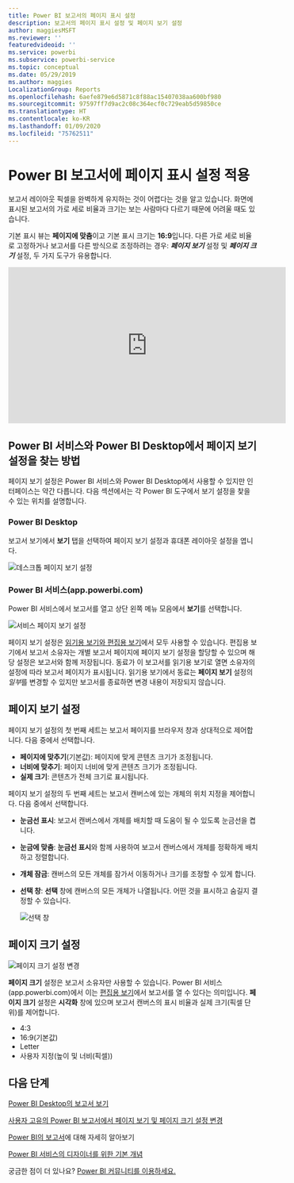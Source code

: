 ```yaml
---
title: Power BI 보고서의 페이지 표시 설정
description: 보고서의 페이지 표시 설정 및 페이지 보기 설정
author: maggiesMSFT
ms.reviewer: ''
featuredvideoid: ''
ms.service: powerbi
ms.subservice: powerbi-service
ms.topic: conceptual
ms.date: 05/29/2019
ms.author: maggies
LocalizationGroup: Reports
ms.openlocfilehash: 6aefe879e6d5871c8f88ac15407038aa600bf980
ms.sourcegitcommit: 97597ff7d9ac2c08c364ecf0c729eab5d59850ce
ms.translationtype: HT
ms.contentlocale: ko-KR
ms.lasthandoff: 01/09/2020
ms.locfileid: "75762511"
---
```

# <a name="apply-page-display-settings-in-a-power-bi-report"></a>Power BI 보고서에 페이지 표시 설정 적용
보고서 레이아웃 픽셀을 완벽하게 유지하는 것이 어렵다는 것을 알고 있습니다. 화면에 표시된 보고서의 가로 세로 비율과 크기는 보는 사람마다 다르기 때문에 어려울 때도 있습니다. 

기본 표시 뷰는 **페이지에 맞춤**이고 기본 표시 크기는 **16:9**입니다. 다른 가로 세로 비율로 고정하거나 보고서를 다른 방식으로 조정하려는 경우: ***페이지 보기*** 설정 및 ***페이지 크기*** 설정, 두 가지 도구가 유용합니다.


<iframe width="560" height="315" src="https://www.youtube.com/embed/5tg-OXzxe2g" frameborder="0" allowfullscreen></iframe>


## <a name="where-to-find-page-view-settings-in-the-power-bi-service-and-power-bi-desktop"></a>Power BI 서비스와 Power BI Desktop에서 페이지 보기 설정을 찾는 방법
페이지 보기 설정은 Power BI 서비스와 Power BI Desktop에서 사용할 수 있지만 인터페이스는 약간 다릅니다. 다음 섹션에서는 각 Power BI 도구에서 보기 설정을 찾을 수 있는 위치를 설명합니다.

### <a name="in-power-bi-desktop"></a>Power BI Desktop
보고서 보기에서 **보기** 탭을 선택하여 페이지 보기 설정과 휴대폰 레이아웃 설정을 엽니다.

  ![데스크톱 페이지 보기 설정](media/power-bi-report-display-settings/power-bi-desktop-view-settings.png)

### <a name="in-the-power-bi-service-apppowerbicom"></a>Power BI 서비스(app.powerbi.com)
Power BI 서비스에서 보고서를 열고 상단 왼쪽 메뉴 모음에서 **보기**를 선택합니다.

![서비스 페이지 보기 설정](media/power-bi-report-display-settings/power-bi-change-page-view.png)

페이지 보기 설정은 [읽기용 보기와 편집용 보기](consumer/end-user-reading-view.md)에서 모두 사용할 수 있습니다. 편집용 보기에서 보고서 소유자는 개별 보고서 페이지에 페이지 보기 설정을 할당할 수 있으며 해당 설정은 보고서와 함께 저장됩니다. 동료가 이 보고서를 읽기용 보기로 열면 소유자의 설정에 따라 보고서 페이지가 표시됩니다. 읽기용 보기에서 동료는 **페이지 보기** 설정의 *일부*를 변경할 수 있지만 보고서를 종료하면 변경 내용이 저장되지 않습니다.

## <a name="page-view-settings"></a>페이지 보기 설정
페이지 보기 설정의 첫 번째 세트는 보고서 페이지를 브라우저 창과 상대적으로 제어합니다. 다음 중에서 선택합니다.

* **페이지에 맞추기**(기본값): 페이지에 맞게 콘텐츠 크기가 조정됩니다.
* **너비에 맞추기**: 페이지 너비에 맞게 콘텐츠 크기가 조정됩니다.
* **실제 크기**: 콘텐츠가 전체 크기로 표시됩니다.

페이지 보기 설정의 두 번째 세트는 보고서 캔버스에 있는 개체의 위치 지정을 제어합니다. 다음 중에서 선택합니다.

* **눈금선 표시**: 보고서 캔버스에서 개체를 배치할 때 도움이 될 수 있도록 눈금선을 켭니다.
* **눈금에 맞춤**: **눈금선 표시**와 함께 사용하여 보고서 캔버스에서 개체를 정확하게 배치하고 정렬합니다. 
* **개체 잠금**: 캔버스의 모든 개체를 잠가서 이동하거나 크기를 조정할 수 있게 합니다.
* **선택 창**: **선택** 창에 캔버스의 모든 개체가 나열됩니다. 어떤 것을 표시하고 숨길지 결정할 수 있습니다.

    ![선택 창](media/power-bi-report-display-settings/power-bi-selection-pane.png)



## <a name="page-size-settings"></a>페이지 크기 설정
![페이지 크기 설정 변경](media/power-bi-report-display-settings/power-bi-page-size.png)

**페이지 크기** 설정은 보고서 소유자만 사용할 수 있습니다. Power BI 서비스(app.powerbi.com)에서 이는 [편집용 보기](consumer/end-user-reading-view.md)에서 보고서를 열 수 있다는 의미입니다. **페이지 크기** 설정은 **시각화** 창에 있으며 보고서 캔버스의 표시 비율과 실제 크기(픽셀 단위)를 제어합니다.   

* 4:3
* 16:9(기본값)
* Letter
* 사용자 지정(높이 및 너비(픽셀))

## <a name="next-steps"></a>다음 단계
[Power BI Desktop의 보고서 보기](desktop-report-view.md)

[사용자 고유의 Power BI 보고서에서 페이지 보기 및 페이지 크기 설정 변경](consumer/end-user-report-view.md)

[Power BI의 보고서](consumer/end-user-reports.md)에 대해 자세히 알아보기

[Power BI 서비스의 디자이너를 위한 기본 개념](service-basic-concepts.md)

궁금한 점이 더 있나요? [Power BI 커뮤니티를 이용하세요.](https://community.powerbi.com/)

